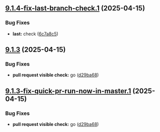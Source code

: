 ## [9.1.4-fix-last-branch-check.1](https://github.com/TechnologyEnhancedLearning/GitPageBlazorWASM/compare/v9.1.3...v9.1.4-fix-last-branch-check.1) (2025-04-15)


### Bug Fixes

* **last:** check ([6c7a8c5](https://github.com/TechnologyEnhancedLearning/GitPageBlazorWASM/commit/6c7a8c5afae46ad3aba910045a0650b3b2aaf8c7))

## [9.1.3](https://github.com/TechnologyEnhancedLearning/GitPageBlazorWASM/compare/v9.1.2...v9.1.3) (2025-04-15)


### Bug Fixes

* **pull request visible check:** go ([d29ba68](https://github.com/TechnologyEnhancedLearning/GitPageBlazorWASM/commit/d29ba686f77de02052b1ee79c18a73e8d71a63ee))

## [9.1.3-fix-quick-pr-run-now-in-master.1](https://github.com/TechnologyEnhancedLearning/GitPageBlazorWASM/compare/v9.1.2...v9.1.3-fix-quick-pr-run-now-in-master.1) (2025-04-15)


### Bug Fixes

* **pull request visible check:** go ([d29ba68](https://github.com/TechnologyEnhancedLearning/GitPageBlazorWASM/commit/d29ba686f77de02052b1ee79c18a73e8d71a63ee))

